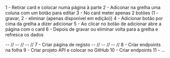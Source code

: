1 - Retirar card e colocar numa página à parte
2 - Adiconar na grelha uma coluna com um botão para editar
3 - No card meter apenas 2 botões (1 - gravar, 2 - eliminar (apenas disponível em edição))
4 - Adicionar botão por cima da grelha a dizer adicionar
5 - Ao clicar no botão de adicionar abre a página com o card
6 - Depois de gravar ou eliminar volta para a grelha e refresca os dados

-- // -- // -- //
7 - Criar página de registo
-- // -- // -- //
8 - Criar endpoints na folha
9 - Criar projeto API e colocar no GitHub
10 - Criar endpoints
11 - ...
